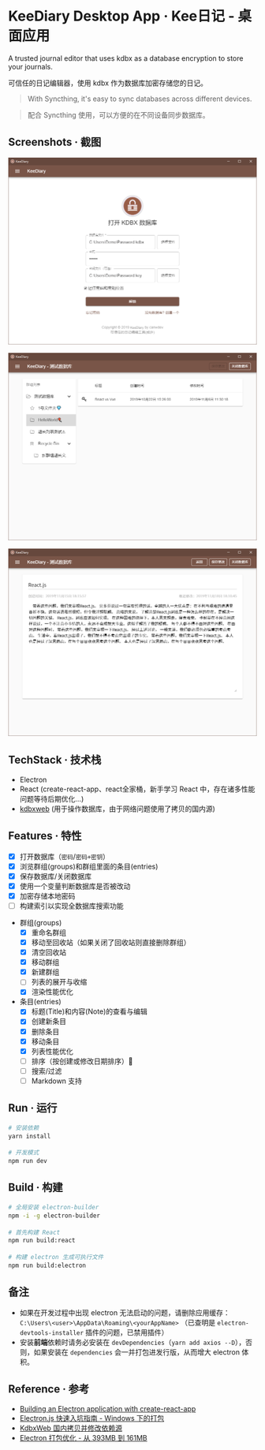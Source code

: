 # KeeDiary Desktop App · Kee日记 - 桌面应用

A trusted journal editor that uses kdbx as a database encryption to store your journals.

可信任的日记编辑器，使用 kdbx 作为数据库加密存储您的日记。

> With Syncthing, it's easy to sync databases across different devices.

> 配合 Syncthing 使用，可以方便的在不同设备同步数据库。

## Screenshots · 截图

![demo](./public/screenshots/01.png)

![demo](./public/screenshots/02.png)

![demo](./public/screenshots/03.png)

## TechStack · 技术栈

- Electron
- React (create-react-app、react全家桶，新手学习 React 中，存在诸多性能问题等待后期优化...)
- [kdbxweb](https://github.com/keeweb/kdbxweb) (用于操作数据库，由于网络问题使用了拷贝的国内源)

## Features · 特性

- [X] 打开数据库（`密码`/`密码+密钥`）
- [X] 浏览群组(groups)和群组里面的条目(entries)
- [X] 保存数据库/关闭数据库
- [X] 使用一个变量判断数据库是否被改动
- [X] 加密存储本地密码
- [ ] 构建索引以实现全数据库搜索功能
- 群组(groups)
    - [X] 重命名群组
    - [X] 移动至回收站（如果关闭了回收站则直接删除群组）
    - [X] 清空回收站
    - [X] 移动群组
    - [X] 新建群组
    - [ ] 列表的展开与收缩
    - [x] 渲染性能优化
- 条目(entries)
    - [X] 标题(Title)和内容(Note)的查看与编辑
    - [X] 创建新条目
    - [X] 删除条目
    - [X] 移动条目
    - [x] 列表性能优化
    - [ ] 排序（按创建或修改日期排序）🚨
    - [ ] 搜索/过滤
    - [ ] Markdown 支持

## Run · 运行

```sh
# 安装依赖
yarn install

# 开发模式 
npm run dev
```

## Build · 构建

```sh
# 全局安装 electron-builder
npm -i -g electron-builder

# 首先构建 React
npm run build:react

# 构建 electron 生成可执行文件
npm run build:electron
```

## 备注

- 如果在开发过程中出现 electron 无法启动的问题，请删除应用缓存：`C:\Users\<user>\AppData\Roaming\<yourAppName>` （已查明是 `electron-devtools-installer` 插件的问题，已禁用插件）
- 安装**前端**依赖时请务必安装在 `devDependencies`（`yarn add axios --D`），否则，如果安装在 `dependencies` 会一并打包进发行版，从而增大 electron 体积。

## Reference · 参考

- [Building an Electron application with create-react-app](https://www.freecodecamp.org/news/building-an-electron-application-with-create-react-app-97945861647c/)
- [Electron.js 快速入坑指南 - Windows 下的打包](https://canwdev.gitee.io/manual/setup-electronjs.html#windows-%E4%B8%8B%E7%9A%84%E6%89%93%E5%8C%85)
- [KdbxWeb 国内拷贝并修改依赖源](https://gitee.com/canwdev/kdbxweb)
- [Electron 打包优化 - 从 393MB 到 161MB](https://imweb.io/topic/5b9f500cc2ec8e6772f34d79)
